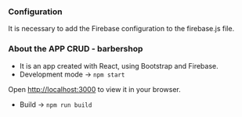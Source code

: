 ### Configuration

It is necessary to add the Firebase configuration to the firebase.js file.

### About the APP CRUD - barbershop

- It is an app created with React, using Bootstrap and Firebase.
- Development mode -> `npm start`
   
Open [http://localhost:3000](http://localhost:3000) to view it in your browser.
- Build -> `npm run build`

